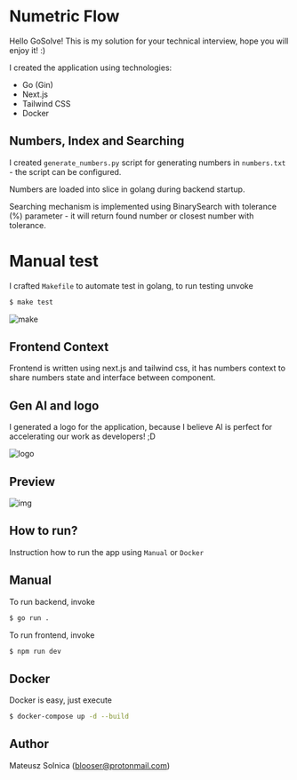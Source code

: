 # Numetric Flow

Hello GoSolve! This is my solution for your technical interview, hope you will enjoy it! :)

I created the application using technologies:
- Go (Gin)
- Next.js
- Tailwind CSS
- Docker

## Numbers, Index and Searching

I created `generate_numbers.py` script for generating numbers in `numbers.txt` - the script can be configured.

Numbers are loaded into slice in golang during backend startup.

Searching mechanism is implemented using BinarySearch with tolerance (%) parameter - it will return found number or closest number with tolerance.

# Manual test

I crafted `Makefile` to automate test in golang, to run testing unvoke

```bash
$ make test
```

![make](https://i.postimg.cc/wvBLwSbt/make.png)

## Frontend Context

Frontend is written using next.js and tailwind css, it has numbers context to share numbers state and interface between component.

## Gen AI and logo

I generated a logo for the application, because I believe AI is perfect for accelerating our work as developers! ;D

![logo](https://i.postimg.cc/SQgm9j97/logo.webp)

## Preview

![img](https://i.postimg.cc/YCyXNzSz/Screenshot-2024-02-19-at-10-54-26-Numetric-Flow.png)

## How to run?

Instruction how to run the app using `Manual` or `Docker`

## Manual

To run backend, invoke

```bash
$ go run .
```

To run frontend, invoke

```bash
$ npm run dev
```

## Docker

Docker is easy, just execute

```bash
$ docker-compose up -d --build
```

## Author

Mateusz Solnica (blooser@protonmail.com)
